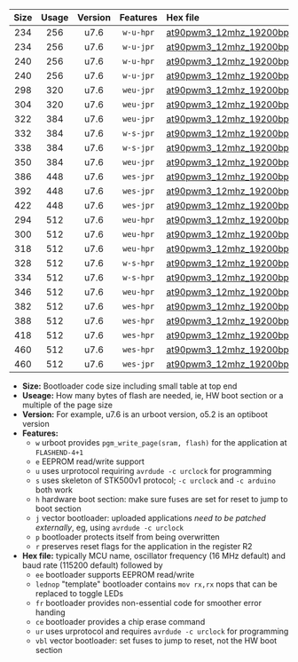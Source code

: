 |Size|Usage|Version|Features|Hex file|
|:-:|:-:|:-:|:-:|:--|
|234|256|u7.6|`w-u-hpr`|[at90pwm3_12mhz_19200bps_ur.hex](https://raw.githubusercontent.com/stefanrueger/urboot/main/at90pwm3_12mhz_19200bps_ur.hex)|
|234|256|u7.6|`w-u-jpr`|[at90pwm3_12mhz_19200bps_ur_vbl.hex](https://raw.githubusercontent.com/stefanrueger/urboot/main/at90pwm3_12mhz_19200bps_ur_vbl.hex)|
|240|256|u7.6|`w-u-hpr`|[at90pwm3_12mhz_19200bps_lednop_ur.hex](https://raw.githubusercontent.com/stefanrueger/urboot/main/at90pwm3_12mhz_19200bps_lednop_ur.hex)|
|240|256|u7.6|`w-u-jpr`|[at90pwm3_12mhz_19200bps_lednop_ur_vbl.hex](https://raw.githubusercontent.com/stefanrueger/urboot/main/at90pwm3_12mhz_19200bps_lednop_ur_vbl.hex)|
|298|320|u7.6|`weu-jpr`|[at90pwm3_12mhz_19200bps_ee_ur_vbl.hex](https://raw.githubusercontent.com/stefanrueger/urboot/main/at90pwm3_12mhz_19200bps_ee_ur_vbl.hex)|
|304|320|u7.6|`weu-jpr`|[at90pwm3_12mhz_19200bps_ee_lednop_ur_vbl.hex](https://raw.githubusercontent.com/stefanrueger/urboot/main/at90pwm3_12mhz_19200bps_ee_lednop_ur_vbl.hex)|
|322|384|u7.6|`weu-jpr`|[at90pwm3_12mhz_19200bps_ee_lednop_fr_ur_vbl.hex](https://raw.githubusercontent.com/stefanrueger/urboot/main/at90pwm3_12mhz_19200bps_ee_lednop_fr_ur_vbl.hex)|
|332|384|u7.6|`w-s-jpr`|[at90pwm3_12mhz_19200bps_vbl.hex](https://raw.githubusercontent.com/stefanrueger/urboot/main/at90pwm3_12mhz_19200bps_vbl.hex)|
|338|384|u7.6|`w-s-jpr`|[at90pwm3_12mhz_19200bps_lednop_vbl.hex](https://raw.githubusercontent.com/stefanrueger/urboot/main/at90pwm3_12mhz_19200bps_lednop_vbl.hex)|
|350|384|u7.6|`weu-jpr`|[at90pwm3_12mhz_19200bps_ee_lednop_fr_ce_ur_vbl.hex](https://raw.githubusercontent.com/stefanrueger/urboot/main/at90pwm3_12mhz_19200bps_ee_lednop_fr_ce_ur_vbl.hex)|
|386|448|u7.6|`wes-jpr`|[at90pwm3_12mhz_19200bps_ee_vbl.hex](https://raw.githubusercontent.com/stefanrueger/urboot/main/at90pwm3_12mhz_19200bps_ee_vbl.hex)|
|392|448|u7.6|`wes-jpr`|[at90pwm3_12mhz_19200bps_ee_lednop_vbl.hex](https://raw.githubusercontent.com/stefanrueger/urboot/main/at90pwm3_12mhz_19200bps_ee_lednop_vbl.hex)|
|422|448|u7.6|`wes-jpr`|[at90pwm3_12mhz_19200bps_ee_lednop_fr_vbl.hex](https://raw.githubusercontent.com/stefanrueger/urboot/main/at90pwm3_12mhz_19200bps_ee_lednop_fr_vbl.hex)|
|294|512|u7.6|`weu-hpr`|[at90pwm3_12mhz_19200bps_ee_ur.hex](https://raw.githubusercontent.com/stefanrueger/urboot/main/at90pwm3_12mhz_19200bps_ee_ur.hex)|
|300|512|u7.6|`weu-hpr`|[at90pwm3_12mhz_19200bps_ee_lednop_ur.hex](https://raw.githubusercontent.com/stefanrueger/urboot/main/at90pwm3_12mhz_19200bps_ee_lednop_ur.hex)|
|318|512|u7.6|`weu-hpr`|[at90pwm3_12mhz_19200bps_ee_lednop_fr_ur.hex](https://raw.githubusercontent.com/stefanrueger/urboot/main/at90pwm3_12mhz_19200bps_ee_lednop_fr_ur.hex)|
|328|512|u7.6|`w-s-hpr`|[at90pwm3_12mhz_19200bps.hex](https://raw.githubusercontent.com/stefanrueger/urboot/main/at90pwm3_12mhz_19200bps.hex)|
|334|512|u7.6|`w-s-hpr`|[at90pwm3_12mhz_19200bps_lednop.hex](https://raw.githubusercontent.com/stefanrueger/urboot/main/at90pwm3_12mhz_19200bps_lednop.hex)|
|346|512|u7.6|`weu-hpr`|[at90pwm3_12mhz_19200bps_ee_lednop_fr_ce_ur.hex](https://raw.githubusercontent.com/stefanrueger/urboot/main/at90pwm3_12mhz_19200bps_ee_lednop_fr_ce_ur.hex)|
|382|512|u7.6|`wes-hpr`|[at90pwm3_12mhz_19200bps_ee.hex](https://raw.githubusercontent.com/stefanrueger/urboot/main/at90pwm3_12mhz_19200bps_ee.hex)|
|388|512|u7.6|`wes-hpr`|[at90pwm3_12mhz_19200bps_ee_lednop.hex](https://raw.githubusercontent.com/stefanrueger/urboot/main/at90pwm3_12mhz_19200bps_ee_lednop.hex)|
|418|512|u7.6|`wes-hpr`|[at90pwm3_12mhz_19200bps_ee_lednop_fr.hex](https://raw.githubusercontent.com/stefanrueger/urboot/main/at90pwm3_12mhz_19200bps_ee_lednop_fr.hex)|
|460|512|u7.6|`wes-hpr`|[at90pwm3_12mhz_19200bps_ee_lednop_fr_ce.hex](https://raw.githubusercontent.com/stefanrueger/urboot/main/at90pwm3_12mhz_19200bps_ee_lednop_fr_ce.hex)|
|460|512|u7.6|`wes-jpr`|[at90pwm3_12mhz_19200bps_ee_lednop_fr_ce_vbl.hex](https://raw.githubusercontent.com/stefanrueger/urboot/main/at90pwm3_12mhz_19200bps_ee_lednop_fr_ce_vbl.hex)|

- **Size:** Bootloader code size including small table at top end
- **Useage:** How many bytes of flash are needed, ie, HW boot section or a multiple of the page size
- **Version:** For example, u7.6 is an urboot version, o5.2 is an optiboot version
- **Features:**
  + `w` urboot provides `pgm_write_page(sram, flash)` for the application at `FLASHEND-4+1`
  + `e` EEPROM read/write support
  + `u` uses urprotocol requiring `avrdude -c urclock` for programming
  + `s` uses skeleton of STK500v1 protocol; `-c urclock` and `-c arduino` both work
  + `h` hardware boot section: make sure fuses are set for reset to jump to boot section
  + `j` vector bootloader: uploaded applications *need to be patched externally*, eg, using `avrdude -c urclock`
  + `p` bootloader protects itself from being overwritten
  + `r` preserves reset flags for the application in the register R2
- **Hex file:** typically MCU name, oscillator frequency (16 MHz default) and baud rate (115200 default) followed by
  + `ee` bootloader supports EEPROM read/write
  + `lednop` "template" bootloader contains `mov rx,rx` nops that can be replaced to toggle LEDs
  + `fr` bootloader provides non-essential code for smoother error handing
  + `ce` bootloader provides a chip erase command
  + `ur` uses urprotocol and requires `avrdude -c urclock` for programming
  + `vbl` vector bootloader: set fuses to jump to reset, not the HW boot section
